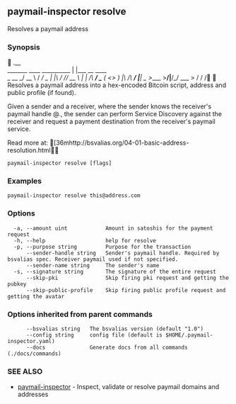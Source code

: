 ## paymail-inspector resolve

Resolves a paymail address

### Synopsis


                            .__               
_______   ____   __________ |  |___  __ ____  
\_  __ \_/ __ \ /  ___/  _ \|  |\  \/ // __ \ 
 |  | \/\  ___/ \___ (  <_> )  |_\   /\  ___/ 
 |__|    \___  >____  >____/|____/\_/  \___  >
             \/     \/                     \/

Resolves a paymail address into a hex-encoded Bitcoin script, address and public profile (if found).

Given a sender and a receiver, where the sender knows the receiver's 
paymail handle <alias>@<domain>.<tld>, the sender can perform Service Discovery against 
the receiver and request a payment destination from the receiver's paymail service.

Read more at: [36mhttp://bsvalias.org/04-01-basic-address-resolution.html

```
paymail-inspector resolve [flags]
```

### Examples

```
paymail-inspector resolve this@address.com
```

### Options

```
  -a, --amount uint            Amount in satoshis for the payment request
  -h, --help                   help for resolve
  -p, --purpose string         Purpose for the transaction
      --sender-handle string   Sender's paymail handle. Required by bsvalias spec. Receiver paymail used if not specified.
      --sender-name string     The sender's name
  -s, --signature string       The signature of the entire request
      --skip-pki               Skip firing pki request and getting the pubkey
      --skip-public-profile    Skip firing public profile request and getting the avatar
```

### Options inherited from parent commands

```
      --bsvalias string   The bsvalias version (default "1.0")
      --config string     config file (default is $HOME/.paymail-inspector.yaml)
      --docs              Generate docs from all commands (./docs/commands)
```

### SEE ALSO

* [paymail-inspector](paymail-inspector.md)	 - Inspect, validate or resolve paymail domains and addresses

